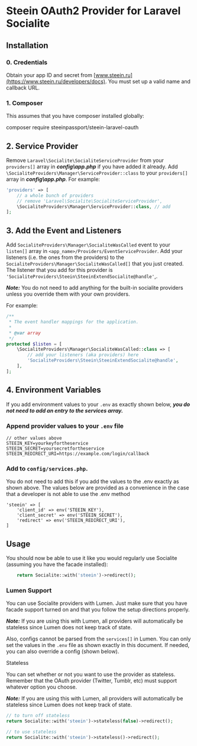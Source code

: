 # Steein OAuth2 Provider for Laravel Socialite


## Installation

### 0. Credentials

Obtain your app ID and secret from [www.steein.ru](https://www.steein.ru/developers/docs). You must set up a valid name and callback URL.

### 1. Composer
This assumes that you have composer installed globally:

composer require steeinpassport/steein-laravel-oauth


## 2. Service Provider

Remove ```Laravel\Socialite\SocialiteServiceProvider``` from your ```providers[]``` array in ***config\app.php*** if you have added it already.
Add ```\SocialiteProviders\Manager\ServiceProvider::class``` to your ```providers[]``` array in ***config\app.php***.
For example:

```php
'providers' => [
    // a whole bunch of providers
    // remove 'Laravel\Socialite\SocialiteServiceProvider',
    \SocialiteProviders\Manager\ServiceProvider::class, // add
];
```


## 3. Add the Event and Listeners

Add ```SocialiteProviders\Manager\SocialiteWasCalled``` event to your ```listen[]``` array in ```<app_name>/Providers/EventServiceProvider```.
Add your listeners (i.e. the ones from the providers) to the ```SocialiteProviders\Manager\SocialiteWasCalled[]``` that you just created.
The listener that you add for this provider is ```'SocialiteProviders\Steein\SteeinExtendSocialite@handle'```,.

***Note:*** You do not need to add anything for the built-in socialite providers unless you override them with your own providers.

For example:

```php
/**
 * The event handler mappings for the application.
 *
 * @var array
 */
protected $listen = [
    \SocialiteProviders\Manager\SocialiteWasCalled::class => [
        // add your listeners (aka providers) here
        'SocialiteProviders\Steein\SteeinExtendSocialite@handle',
    ],
];
```

## 4. Environment Variables

If you add environment values to your ```.env``` as exactly shown below, ***you do not need to add an entry to the services array.***

### Append provider values to your ```.env``` file

```
// other values above
STEEIN_KEY=yourkeyfortheservice
STEEIN_SECRET=yoursecretfortheservice
STEEIN_REDIRECT_URI=https://example.com/login/callback
```

### Add to ```config/services.php```.

You do not need to add this if you add the values to the .env exactly as shown above. The values below are provided as a convenience in the case that a developer is not able to use the .env method

```
'steein' => [
    'client_id' => env('STEEIN_KEY'),
    'client_secret' => env('STEEIN_SECRET'),
    'redirect' => env('STEEIN_REDIRECT_URI'),  
]
```

## Usage

You should now be able to use it like you would regularly use Socialite (assuming you have the facade installed):

```php
    return Socialite::with('steein')->redirect();
```


### Lumen Support

You can use Socialite providers with Lumen. Just make sure that you have facade support turned on and that you follow the setup directions properly.

***Note:*** If you are using this with Lumen, all providers will automatically be stateless since Lumen does not keep track of state.

Also, configs cannot be parsed from the ```services[]``` in Lumen. You can only set the values in the ```.env``` file as shown exactly in this document. If needed, you can also override a config (shown below).

Stateless

You can set whether or not you want to use the provider as stateless. Remember that the OAuth provider (Twitter, Tumblr, etc) must support whatever option you choose.

***Note:*** If you are using this with Lumen, all providers will automatically be stateless since Lumen does not keep track of state.

```php
// to turn off stateless
return Socialite::with('steein')->stateless(false)->redirect();

// to use stateless
return Socialite::with('steein')->stateless()->redirect();
```